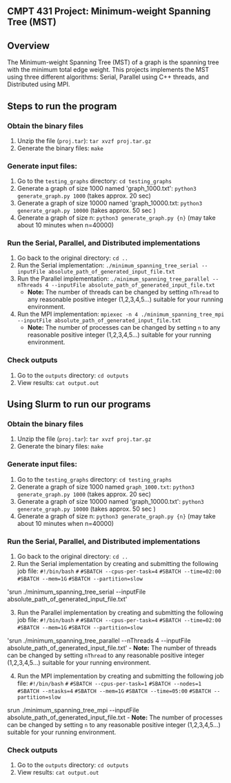 ## CMPT 431 Project: Minimum-weight Spanning Tree (MST)

## Overview
The Minimum-weight Spanning Tree (MST) of a graph is the spanning tree with the minimum total edge weight. This projects implements the MST using three different algorithms: Serial, Parallel using C++ threads, and Distributed using MPI.

## Steps to run the program

### Obtain the binary files
1. Unzip the file (`proj.tar`): `tar xvzf proj.tar.gz`
2. Generate the binary files: `make`

### Generate input files:
1. Go to the `testing_graphs` directory: `cd testing_graphs`
2. Generate a graph of size 1000 named 'graph_1000.txt': `python3 generate_graph.py 1000` (takes approx. 20 sec)
3. Generate a graph of size 10000 named 'graph_10000.txt: `python3 generate_graph.py 10000` (takes approx. 50 sec )
4. Generate a graph of size n: `python3 generate_graph.py {n}` (may take about 10 minutes when n=40000)

### Run the Serial, Parallel, and Distributed implementations
1. Go back to the original directory: `cd ..`
2. Run the Serial implementation: `./minimum_spanning_tree_serial --inputFile absolute_path_of_generated_input_file.txt`
3. Run the Parallel implementation: `./minimum_spanning_tree_parallel --nThreads 4 --inputFile absolute_path_of_generated_input_file.txt`
    - **Note:** The number of threads can be changed by setting `nThread` to any reasonable positive integer (1,2,3,4,5...) suitable for your running environment.
4. Run the MPI implementation: `mpiexec -n 4 ./minimum_spanning_tree_mpi --inputFile absolute_path_of_generated_input_file.txt`
    - **Note:** The number of processes can be changed by setting `n` to any reasonable positive integer (1,2,3,4,5...) suitable for your running environment.

### Check outputs
1. Go to the `outputs` directory: `cd outputs`
2. View results: `cat output.out`


## Using Slurm to run our programs
### Obtain the binary files
1. Unzip the file (`proj.tar`): `tar xvzf proj.tar.gz`
2. Generate the binary files: `make`

### Generate input files:
1. Go to the `testing_graphs` directory: `cd testing_graphs`
2. Generate a graph of size 1000 named `graph_1000.txt`: `python3 generate_graph.py 1000` (takes approx. 20 sec)
3. Generate a graph of size 10000 named 'graph_10000.txt': `python3 generate_graph.py 10000` (takes approx. 50 sec )
4. Generate a graph of size n: `python3 generate_graph.py {n}` (may take about 10 minutes when n=40000)

### Run the Serial, Parallel, and Distributed implementations
1. Go back to the original directory: `cd ..`
2. Run the Serial implementation by creating and submitting the following job file: 
`#!/bin/bash`
`#`
`#SBATCH --cpus-per-task=4`
`#SBATCH --time=02:00`
`#SBATCH --mem=1G`
`#SBATCH --partition=slow`

'srun ./minimum_spanning_tree_serial --inputFile absolute_path_of_generated_input_file.txt'

3. Run the Parallel implementation by creating and submitting the following job file:
`#!/bin/bash`
`#`
`#SBATCH --cpus-per-task=4`
`#SBATCH --time=02:00`
`#SBATCH --mem=1G`
`#SBATCH --partition=slow`

'srun ./minimum_spanning_tree_parallel --nThreads 4 --inputFile absolute_path_of_generated_input_file.txt'
    - **Note:** The number of threads can be changed by setting `nThread` to any reasonable positive integer (1,2,3,4,5...) suitable for your running environment.

4. Run the MPI implementation by creating and submitting the following job file: 
`#!/bin/bash`
`#`
`#SBATCH --cpus-per-task=1`
`#SBATCH --nodes=1`
`#SBATCH --ntasks=4`
`#SBATCH --mem=1G`
`#SBATCH --time=05:00`
`#SBATCH --partition=slow`

srun ./minimum_spanning_tree_mpi --inputFile absolute_path_of_generated_input_file.txt
    - **Note:** The number of processes can be changed by setting `n` to any reasonable positive integer (1,2,3,4,5...) suitable for your running environment.

### Check outputs
1. Go to the `outputs` directory: `cd outputs`
2. View results: `cat output.out`
